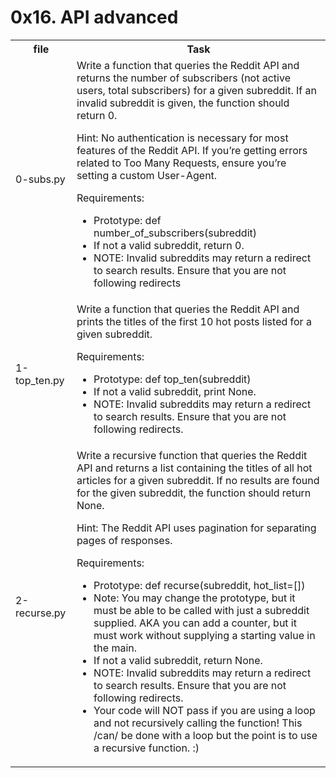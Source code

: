 <h1>0x16. API advanced</h1>
<table>

<head><tr>
<th> file</th>
<th>Task</th>
</tr></head>
<body><tr>
<td>0-subs.py</td>
<td>Write a function that queries the Reddit API and returns the number of subscribers (not active users, total subscribers) for a given subreddit. If an invalid subreddit is given, the function should return 0.

Hint: No authentication is necessary for most features of the Reddit API. If you’re getting errors related to Too Many Requests, ensure you’re setting a custom User-Agent.

Requirements:

- Prototype: def number_of_subscribers(subreddit)
- If not a valid subreddit, return 0.
- NOTE: Invalid subreddits may return a redirect to search results. Ensure that you are not following redirects</td>
</tr>
<tr>
<td>1-top_ten.py</td>
<td>Write a function that queries the Reddit API and prints the titles of the first 10 hot posts listed for a given subreddit.

Requirements:

- Prototype: def top_ten(subreddit)
- If not a valid subreddit, print None.
- NOTE: Invalid subreddits may return a redirect to search results. Ensure that you are not following redirects.
</td></tr>
<tr>
<td>2-recurse.py</td>
<td>Write a recursive function that queries the Reddit API and returns a list containing the titles of all hot articles for a given subreddit. If no results are found for the given subreddit, the function should return None.

Hint: The Reddit API uses pagination for separating pages of responses.

Requirements:

- Prototype: def recurse(subreddit, hot_list=[])
- Note: You may change the prototype, but it must be able to be called with just a subreddit supplied. AKA you can add a counter, but it must work without supplying a starting value in the main.
- If not a valid subreddit, return None.
- NOTE: Invalid subreddits may return a redirect to search results. Ensure that you are not following redirects.
- Your code will NOT pass if you are using a loop and not recursively calling the function! This /can/ be done with a loop but the point is to use a recursive function. :)</td></tr></table>

